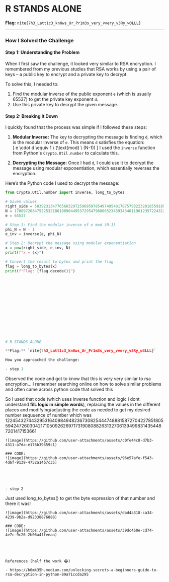 # R STANDS ALONE

**Flag:** `nite{7h3_Latt1c3_kn0ws_Ur_Pr1m3s_very_vvery_v3Ry_w3LLL}`

---

### How I Solved the Challenge

#### Step 1: Understanding the Problem
When I first saw the challenge, it looked very similar to RSA encryption. I remembered from my previous studies that RSA works by using a pair of keys – a public key to encrypt and a private key to decrypt. 

To solve this, I needed to:
1. Find the modular inverse of the public exponent `e` (which is usually 65537) to get the private key exponent `d`.
2. Use this private key to decrypt the given message.

#### Step 2: Breaking It Down
I quickly found that the process was simple if I followed these steps:
1. **Modular Inverse:** The key to decrypting the message is finding `d`, which is the modular inverse of `e`. This means `d` satisfies the equation:  
   \[
   e \cdot d \equiv 1 \ (\text{mod} \ (N-1))
   \]
   I used the `inverse` function from Python's `Crypto.Util.number` to calculate this.

2. **Decrypting the Message:** Once I had `d`, I could use it to decrypt the message using modular exponentiation, which essentially reverses the encryption.

Here’s the Python code I used to decrypt the message:

```python
from Crypto.Util.number import inverse, long_to_bytes

# Given values
right_side = 583923134770560329725969597854974954817875793223201855918544947864454662723867635785399659016709076642873878052382188776671557362982072671970362761186980877612369359390225243415378728776179883524295537607691571827283702387054497203051018081864728864347679606523298343320899830775463739426749812898275755128789910670953110189932506526059469355433776101712047677552
N = 17089720847522532186100904495372954796086523439343401190123572243129905753474678094845069878902485935983903151003792259885100719816542256646921114782358850654669422154056281086124314106159053995410679203972646861293990837092569959353563829625357193304859110289832087486433404114502776367901058316568043039359702726129176232071380909102959487599545443427656477659826199871583221432635475944633756787715120625352578949312795012083097635951710463898749012187679742033
e = 65537

# Step 1: Find the modular inverse of e mod (N-1)
phi_N = N - 1
e_inv = inverse(e, phi_N)

# Step 2: Decrypt the message using modular exponentiation
x = pow(right_side, e_inv, N)
print(f"x = {x}")

# Convert the result to bytes and print the flag
flag = long_to_bytes(x)
print(f"Flag: {flag.decode()}")















# R STANDS ALONE

**Flag:** `nite{7h3_Latt1c3_kn0ws_Ur_Pr1m3s_very_vvery_v3Ry_w3LLL}`

How you approached the challenge:

- step 1

```
Observed the code and got to know that this is very very similar to rsa encryption...
I remember searching online on how to solve similar problems and often came across python code that solved this

So I used that code (which uses inverse function and logic i dont understand __filL logic in simple words__), replacing the values in the different places and modifying/adjusting the code as needed to get my desired number sequuence of number which was 1224543274432953164098494823673082544474888158727042278518055942472603042171050926269717319080882631327061394998314354487201417153661
```
![image](https://github.com/user-attachments/assets/c0fe44c8-d7b3-4311-a7da-e176b39359c1)

### CODE:
![image](https://github.com/user-attachments/assets/96e57afe-f543-4d6f-9139-4752a1467c35)





- step 2

```
Just used long_to_bytes() to get the byte expression of that number and there it was!
```
![image](https://github.com/user-attachments/assets/dad4a318-ca34-4239-9b2a-d92338876888)

### CODE:
![image](https://github.com/user-attachments/assets/39dc460e-cd74-4e7c-9c26-2b06a4ffeeaa)





References (half the work 😂)

- https://b0mk35h.medium.com/unlocking-secrets-a-beginners-guide-to-rsa-decryption-in-python-89a71ccda295
